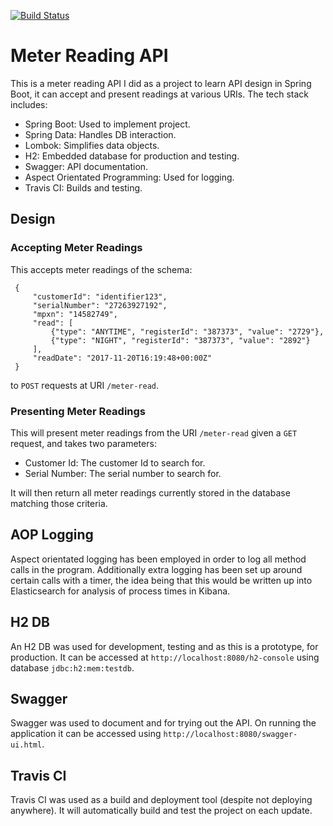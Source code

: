 [![Build Status](https://travis-ci.com/JamesCollerton/MeterReading_Spring_Boot.svg?branch=master)](https://travis-ci.com/JamesCollerton/MeterReading_Spring_Boot)

# Meter Reading API #

This is a meter reading API I did as a project to learn API design in Spring Boot, it can accept and present readings at various URIs. The tech stack includes:

* Spring Boot: Used to implement project.
* Spring Data: Handles DB interaction.
* Lombok: Simplifies data objects.
* H2: Embedded database for production and testing.
* Swagger: API documentation.
* Aspect Orientated Programming: Used for logging.
* Travis CI: Builds and testing.

## Design ##

### Accepting Meter Readings ###

This accepts meter readings of the schema:

```
 {
     "customerId": "identifier123",
     "serialNumber": "27263927192",
     "mpxn": "14582749",
     "read": [
         {"type": "ANYTIME", "registerId": "387373", "value": "2729"},
         {"type": "NIGHT", "registerId": "387373", "value": "2892"}
     ],
     "readDate": "2017-11-20T16:19:48+00:00Z"
 }
```

to `POST` requests at URI `/meter-read`.

### Presenting Meter Readings ###

This will present meter readings from the URI `/meter-read` given a `GET` request, and takes two parameters:

* Customer Id: The customer Id to search for.
* Serial Number: The serial number to search for.

It will then return all meter readings currently stored in the database matching those criteria.

## AOP Logging ##

Aspect orientated logging has been employed in order to log all method calls in the program. Additionally extra logging has been set up around certain calls with a timer, the idea being that this would be written up into Elasticsearch for analysis of process times in Kibana.

## H2 DB ##

An H2 DB was used for development, testing and as this is a prototype, for production. It can be accessed at `http://localhost:8080/h2-console` using database `jdbc:h2:mem:testdb`.

## Swagger ##

Swagger was used to document and for trying out the API. On running the application it can be accessed using `http://localhost:8080/swagger-ui.html`.

## Travis CI ##

Travis CI was used as a build and deployment tool (despite not deploying anywhere). It will automatically build and test the project on each update.
